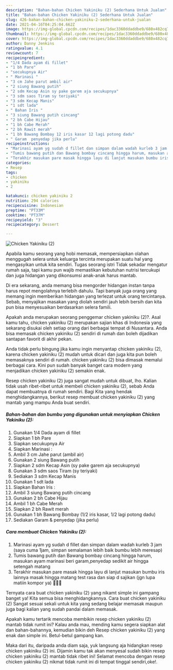 ```yaml
---
description: "Bahan-bahan Chicken Yakiniku (2) Sederhana Untuk Jualan"
title: "Bahan-bahan Chicken Yakiniku (2) Sederhana Untuk Jualan"
slug: 426-bahan-bahan-chicken-yakiniku-2-sederhana-untuk-jualan
date: 2021-04-16T04:25:04.662Z
image: https://img-global.cpcdn.com/recipes/1dac3360ddaddbe9/680x482cq70/chicken-yakiniku-2-foto-resep-utama.jpg
thumbnail: https://img-global.cpcdn.com/recipes/1dac3360ddaddbe9/680x482cq70/chicken-yakiniku-2-foto-resep-utama.jpg
cover: https://img-global.cpcdn.com/recipes/1dac3360ddaddbe9/680x482cq70/chicken-yakiniku-2-foto-resep-utama.jpg
author: Danny Jenkins
ratingvalue: 4.1
reviewcount: 7
recipeingredient:
- "1/4 Dada ayam di fillet"
- "1 bh Pare"
- "secukupnya Air"
- " Marinasi "
- "3 cm Jahe parut ambil air"
- "2 siung Bawang putih"
- "2 sdm Kecap Asin sy pake garem aja secukupnya"
- "3 sdm saos Tiram sy teriyaki"
- "3 sdm Kecap Manis"
- "1 sdt lada"
- " Bahan Iris "
- "3 siung Bawang putih cincang"
- "2 bh Cabe Hijau"
- "1 bh Cabe Merah"
- "2 bh Rawit merah"
- "1 bh Bawang Bombay 12 iris kasar 12 lagi potong dadu"
- " Garam  penyedap jika perlu"
recipeinstructions:
- "Marinasi ayam yg sudah d fillet dan simpan dalam wadah kurleb 3 jam (saya cuma 1jam, simpan semalaman lebih baik bumbu lebih meresap)"
- "Tumis bawang putih dan Bawang bombay cincang hingga harum, masukan ayam marinasi beri garam,penyedap sedikit air hingga setengah matang"
- "Terakhir masukan pare masak hingga layu di lanjut masukan bumbu iris lainnya masak hingga matang test rasa dan siap d sajikan (jgn lupa matiin kompor ya) 🤗👍🏻"
categories:
- Resep
tags:
- chicken
- yakiniku
- 2

katakunci: chicken yakiniku 2 
nutrition: 294 calories
recipecuisine: Indonesian
preptime: "PT33M"
cooktime: "PT37M"
recipeyield: "3"
recipecategory: Dessert

---
```



![Chicken Yakiniku (2)](https://img-global.cpcdn.com/recipes/1dac3360ddaddbe9/680x482cq70/chicken-yakiniku-2-foto-resep-utama.jpg)

Apabila kamu seorang yang hobi memasak, mempersiapkan olahan menggugah selera untuk keluarga tercinta merupakan suatu hal yang mengasyikan untuk kita sendiri. Tugas seorang istri Tidak sekadar mengatur rumah saja, tapi kamu pun wajib memastikan kebutuhan nutrisi tercukupi dan juga hidangan yang dikonsumsi anak-anak harus mantab.

Di era  sekarang, anda memang bisa mengorder hidangan instan tanpa harus repot mengolahnya terlebih dahulu. Tapi banyak juga orang yang memang ingin memberikan hidangan yang terlezat untuk orang tercintanya. Sebab, menyajikan masakan yang diolah sendiri jauh lebih bersih dan kita pun bisa menyesuaikan berdasarkan selera famili. 



Apakah anda merupakan seorang penggemar chicken yakiniku (2)?. Asal kamu tahu, chicken yakiniku (2) merupakan sajian khas di Indonesia yang sekarang disukai oleh setiap orang dari berbagai tempat di Nusantara. Anda bisa memasak chicken yakiniku (2) sendiri di rumah dan boleh dijadikan santapan favorit di akhir pekan.

Anda tidak perlu bingung jika kamu ingin menyantap chicken yakiniku (2), karena chicken yakiniku (2) mudah untuk dicari dan juga kita pun boleh memasaknya sendiri di rumah. chicken yakiniku (2) bisa dimasak memalui berbagai cara. Kini pun sudah banyak banget cara modern yang menjadikan chicken yakiniku (2) semakin enak.

Resep chicken yakiniku (2) juga sangat mudah untuk dibuat, lho. Kalian tidak usah ribet-ribet untuk membeli chicken yakiniku (2), sebab Anda dapat membuatnya di rumah sendiri. Bagi Kita yang hendak menghidangkannya, berikut resep membuat chicken yakiniku (2) yang mantab yang mampu Anda buat sendiri.

<!--inarticleads1-->

##### Bahan-bahan dan bumbu yang digunakan untuk menyiapkan Chicken Yakiniku (2):

1. Gunakan 1/4 Dada ayam di fillet
1. Siapkan 1 bh Pare
1. Siapkan secukupnya Air
1. Siapkan  Marinasi :
1. Ambil 3 cm Jahe parut (ambil air)
1. Gunakan 2 siung Bawang putih
1. Siapkan 2 sdm Kecap Asin (sy pake garem aja secukupnya)
1. Gunakan 3 sdm saos Tiram (sy teriyaki)
1. Sediakan 3 sdm Kecap Manis
1. Gunakan 1 sdt lada
1. Siapkan  Bahan Iris :
1. Ambil 3 siung Bawang putih cincang
1. Gunakan 2 bh Cabe Hijau
1. Ambil 1 bh Cabe Merah
1. Siapkan 2 bh Rawit merah
1. Gunakan 1 bh Bawang Bombay (1/2 iris kasar, 1/2 lagi potong dadu)
1. Sediakan  Garam &amp; penyedap (jika perlu)




<!--inarticleads2-->

##### Cara membuat Chicken Yakiniku (2):

1. Marinasi ayam yg sudah d fillet dan simpan dalam wadah kurleb 3 jam (saya cuma 1jam, simpan semalaman lebih baik bumbu lebih meresap)
1. Tumis bawang putih dan Bawang bombay cincang hingga harum, masukan ayam marinasi beri garam,penyedap sedikit air hingga setengah matang
1. Terakhir masukan pare masak hingga layu di lanjut masukan bumbu iris lainnya masak hingga matang test rasa dan siap d sajikan (jgn lupa matiin kompor ya) 🤗👍🏻




Ternyata cara buat chicken yakiniku (2) yang nikamt simple ini gampang banget ya! Kita semua bisa menghidangkannya. Cara buat chicken yakiniku (2) Sangat sesuai sekali untuk kita yang sedang belajar memasak maupun juga bagi kalian yang sudah pandai dalam memasak.

Apakah kamu tertarik mencoba membikin resep chicken yakiniku (2) mantab tidak rumit ini? Kalau anda mau, mending kamu segera siapkan alat dan bahan-bahannya, kemudian bikin deh Resep chicken yakiniku (2) yang enak dan simple ini. Betul-betul gampang kan. 

Maka dari itu, daripada anda diam saja, yuk langsung aja hidangkan resep chicken yakiniku (2) ini. Dijamin kamu tak akan menyesal sudah bikin resep chicken yakiniku (2) mantab tidak ribet ini! Selamat mencoba dengan resep chicken yakiniku (2) nikmat tidak rumit ini di tempat tinggal sendiri,oke!.

